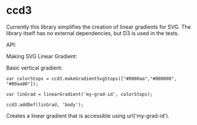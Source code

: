 ccd3
====

Currently this library simplifies the creation of linear gradients for SVG.
The library itself has no external dependencies, but D3 is used in the tests.

API:

Making  SVG Linear Gradient:

Basic vertical gradient:

`var colorStops = ccd3.makeGradientSvgStops(["#0000aa","#000000", "#00aa00"]);`

`var linGrad = linearGradient('my-grad-id', colorStops);`

`ccd3.addDef(linGrad, 'body');`

Creates a linear gradient that is accessible using url('my-grad-id').





